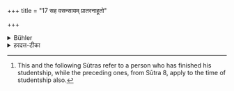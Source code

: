 +++
title = "17 सह वसन्सायम् प्रातरनाहूतो"

+++

<details><summary>Bühler</summary>

17. If (a pupil) resides (in the same village) with (his teacher after the completion of his studies), he shall go to see him every morning and evening, without being called. [^9] 


[^9]:  This and the following Sūtras refer to a person who has finished his studentship, while the preceding ones, from Sūtra 8, apply to the time of studentship also.
</details>

<details><summary>हरदत्त-टीका</summary>

## सूत्रम्
सहवसन्सायं प्रातरनाहूतो गुरुं दर्शनार्थों गच्छेत् ॥१७॥  
### प्रस्तावः
उत्तरे सूत्रे समावृत्तविषये—  
### टिप्पनी
सह एकस्मिन् ग्रामे वसन् सायं प्रातरनाहूतोऽपि गुरुंं दर्शनार्थो नान्यप्रयोजनो गच्छेत् ॥ १७॥
</details>
